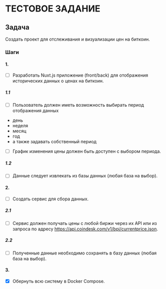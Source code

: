 # ТЕСТОВОЕ ЗАДАНИЕ

## Задача

Создать проект для отслеживания и визуализации цен на биткоин.

### Шаги

#### 1.
- [ ] Разработать Nuxt.js приложение (front/back) для отображения исторических данных о ценах на биткоин.

##### 1.1
- [ ] Пользователь должен иметь возможность выбирать период отображения данных
- день
- неделя
- месяц
- год
- а также задавать собственный период

- [ ] График изменения цены должен быть доступен с выбором периода. 

##### 1.2
- [ ] Данные следует извлекать из базы данных (любая база на выбор).


#### 2.
- [ ] Создать сервис для сбора данных.

##### 2.1
- [ ] Сервис должен получать цены с любой биржи через их API или из запроса по адресу https://api.coindesk.com/v1/bpi/currentprice.json. 

##### 2.2
- [ ] Полученные данные необходимо сохранять в базу данных (любая база на выбор).

#### 3.
- [x] Обернуть всю систему в Docker Compose.